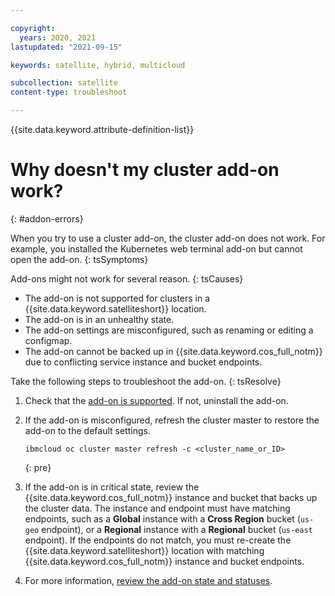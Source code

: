 ```yaml
---

copyright:
  years: 2020, 2021
lastupdated: "2021-09-15"

keywords: satellite, hybrid, multicloud

subcollection: satellite
content-type: troubleshoot

---
```


{{site.data.keyword.attribute-definition-list}}

# Why doesn't my cluster add-on work?
{: #addon-errors}

When you try to use a cluster add-on, the cluster add-on does not work. For example, you installed the Kubernetes web terminal add-on but cannot open the add-on.
{: tsSymptoms}


Add-ons might not work for several reason.
{: tsCauses}

* The add-on is not supported for clusters in a {{site.data.keyword.satelliteshort}} location.
* The add-on is in an unhealthy state.
* The add-on settings are misconfigured, such as renaming or editing a configmap.
* The add-on cannot be backed up in {{site.data.keyword.cos_full_notm}} due to conflicting service instance and bucket endpoints.


Take the following steps to troubleshoot the add-on.
{: tsResolve}

1. Check that the [add-on is supported](/docs/openshift?topic=openshift-managed-addons#addons-satellite). If not, uninstall the add-on.
2. If the add-on is misconfigured, refresh the cluster master to restore the add-on to the default settings. 
    ```
    ibmcloud oc cluster master refresh -c <cluster_name_or_ID>
    ```
    {: pre}

3. If the add-on is in critical state, review the {{site.data.keyword.cos_full_notm}} instance and bucket that backs up the cluster data. The instance and endpoint must have matching endpoints, such as a **Global** instance with a **Cross Region** bucket (`us-geo` endpoint), or a **Regional** instance with a **Regional** bucket (`us-east` endpoint). If the endpoints do not match, you must re-create the {{site.data.keyword.satelliteshort}} location with matching {{site.data.keyword.cos_full_notm}} instance and bucket endpoints.
4. For more information, [review the add-on state and statuses](/docs/containers?topic=containers-debug_addons).


